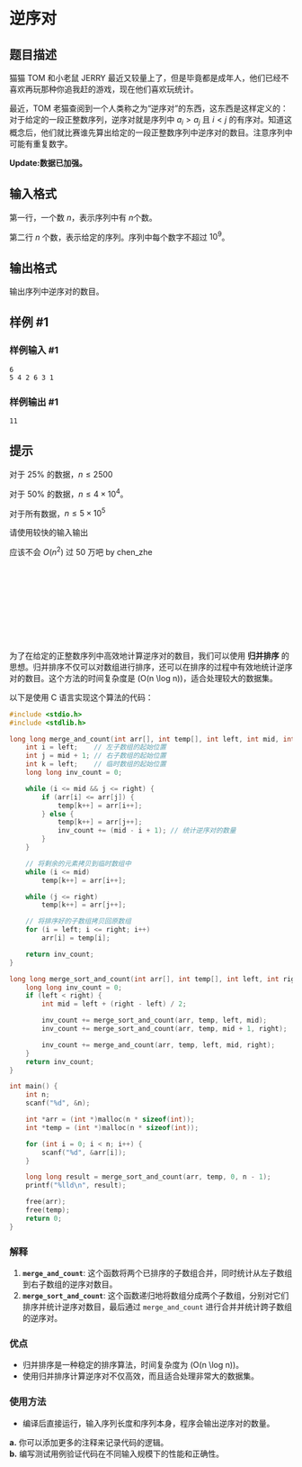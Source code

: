 # 逆序对

## 题目描述

猫猫 TOM 和小老鼠 JERRY 最近又较量上了，但是毕竟都是成年人，他们已经不喜欢再玩那种你追我赶的游戏，现在他们喜欢玩统计。

最近，TOM 老猫查阅到一个人类称之为“逆序对”的东西，这东西是这样定义的：对于给定的一段正整数序列，逆序对就是序列中 $a_i>a_j$ 且 $i<j$ 的有序对。知道这概念后，他们就比赛谁先算出给定的一段正整数序列中逆序对的数目。注意序列中可能有重复数字。

**Update:数据已加强。**

## 输入格式

第一行，一个数 $n$，表示序列中有 $n$个数。

第二行 $n$ 个数，表示给定的序列。序列中每个数字不超过 $10^9$。

## 输出格式

输出序列中逆序对的数目。

## 样例 #1

### 样例输入 #1

```
6
5 4 2 6 3 1
```

### 样例输出 #1

```
11
```

## 提示

对于 $25\%$ 的数据，$n \leq 2500$

对于 $50\%$ 的数据，$n \leq 4 \times 10^4$。

对于所有数据，$n \leq 5 \times 10^5$

请使用较快的输入输出

应该不会 $O(n^2)$ 过 50 万吧 by chen_zhe



<br>
<br>
<br>
<br>
<br>
<br>
<br>
<br>


为了在给定的正整数序列中高效地计算逆序对的数目，我们可以使用 **归并排序** 的思想。归并排序不仅可以对数组进行排序，还可以在排序的过程中有效地统计逆序对的数目。这个方法的时间复杂度是 \(O(n \log n)\)，适合处理较大的数据集。

以下是使用 C 语言实现这个算法的代码：

```c
#include <stdio.h>
#include <stdlib.h>

long long merge_and_count(int arr[], int temp[], int left, int mid, int right) {
    int i = left;    // 左子数组的起始位置
    int j = mid + 1; // 右子数组的起始位置
    int k = left;    // 临时数组的起始位置
    long long inv_count = 0;

    while (i <= mid && j <= right) {
        if (arr[i] <= arr[j]) {
            temp[k++] = arr[i++];
        } else {
            temp[k++] = arr[j++];
            inv_count += (mid - i + 1); // 统计逆序对的数量
        }
    }

    // 将剩余的元素拷贝到临时数组中
    while (i <= mid)
        temp[k++] = arr[i++];

    while (j <= right)
        temp[k++] = arr[j++];

    // 将排序好的子数组拷贝回原数组
    for (i = left; i <= right; i++)
        arr[i] = temp[i];

    return inv_count;
}

long long merge_sort_and_count(int arr[], int temp[], int left, int right) {
    long long inv_count = 0;
    if (left < right) {
        int mid = left + (right - left) / 2;

        inv_count += merge_sort_and_count(arr, temp, left, mid);
        inv_count += merge_sort_and_count(arr, temp, mid + 1, right);

        inv_count += merge_and_count(arr, temp, left, mid, right);
    }
    return inv_count;
}

int main() {
    int n;
    scanf("%d", &n);

    int *arr = (int *)malloc(n * sizeof(int));
    int *temp = (int *)malloc(n * sizeof(int));

    for (int i = 0; i < n; i++) {
        scanf("%d", &arr[i]);
    }

    long long result = merge_sort_and_count(arr, temp, 0, n - 1);
    printf("%lld\n", result);

    free(arr);
    free(temp);
    return 0;
}
```

### 解释
1. **`merge_and_count`**: 这个函数将两个已排序的子数组合并，同时统计从左子数组到右子数组的逆序对数目。
2. **`merge_sort_and_count`**: 这个函数递归地将数组分成两个子数组，分别对它们排序并统计逆序对数目，最后通过 `merge_and_count` 进行合并并统计跨子数组的逆序对。

### 优点
- 归并排序是一种稳定的排序算法，时间复杂度为 \(O(n \log n)\)。
- 使用归并排序计算逆序对不仅高效，而且适合处理非常大的数据集。

### 使用方法
- 编译后直接运行，输入序列长度和序列本身，程序会输出逆序对的数量。

**a.** 你可以添加更多的注释来记录代码的逻辑。  
**b.** 编写测试用例验证代码在不同输入规模下的性能和正确性。